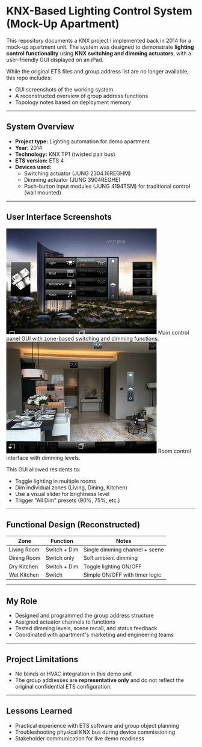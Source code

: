 # KNX-Based Lighting Control System (Mock-Up Apartment)

This repository documents a KNX project I implemented back in 2014 for a mock-up apartment unit. The system was designed to demonstrate **lighting control functionality** using **KNX switching and dimming actuators**, with a user-friendly GUI displayed on an iPad.

While the original ETS files and group address list are no longer available, this repo includes:
- GUI screenshots of the working system
- A reconstructed overview of group address functions
- Topology notes based on deployment memory

---

## System Overview

- **Project type:** Lighting automation for demo apartment
- **Year:** 2014
- **Technology:** KNX TP1 (twisted pair bus)
- **ETS version:** ETS 4
- **Devices used:**
  - Switching actuator (JUNG 2304.16REGHM)
  - Dimming actuator (JUNG 3904REGHE)
  - Push-button input modules (JUNG 4194TSM) for traditional control (wall mounted)
---

## User Interface Screenshots

<img src="images/gui_main_panel.png" width="400">
Main control panel GUI with zone-based switching and dimming functions.


<img src="images/gui_room_controls.png" width="400">
Room control interface with dimming levels.

This GUI allowed residents to:
- Toggle lighting in multiple rooms
- Dim individual zones (Living, Dining, Kitchen)
- Use a visual slider for brightness level
- Trigger "All Dim" presets (90%, 75%, etc.)

---

## Functional Design (Reconstructed)

| Zone               | Function         | Notes                          |
|--------------------|------------------|--------------------------------|
| Living Room        | Switch + Dim     | Single dimming channel + scene |
| Dining Room        | Switch only      | Soft ambient dimming           |
| Dry Kitchen        | Switch + Dim     | Toggle lighting ON/OFF         |
| Wet Kitchen        | Switch           | Simple ON/OFF with timer logic |

---

## My Role

- Designed and programmed the group address structure
- Assigned actuator channels to functions
- Tested dimming levels, scene recall, and status feedback
- Coordinated with apartment's marketing and engineering teams

---

## Project Limitations

- No blinds or HVAC integration in this demo unit
- The group addresses are **representative only** and do not reflect the original confidential ETS configuration.
---

## Lessons Learned

- Practical experience with ETS software and group object planning
- Troubleshooting physical KNX bus during device commissioning
- Stakeholder communication for live demo readiness

